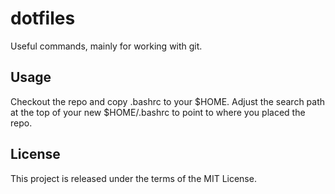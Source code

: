 # dotfiles
Useful commands, mainly for working with git.

## Usage
Checkout the repo and copy .bashrc to your $HOME.
Adjust the search path at the top of your new $HOME/.bashrc to point to where you placed the repo.

## License
This project is released under the terms of the MIT License.
